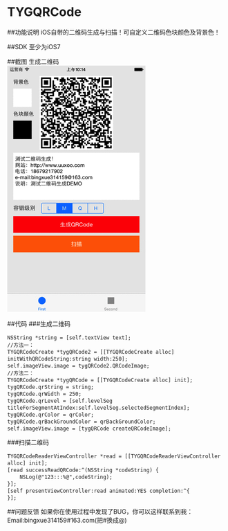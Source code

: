 # TYGQRCode
##功能说明
iOS自带的二维码生成与扫描！可自定义二维码色块颜色及背景色！

##SDK
至少为iOS7

##截图
生成二维码  
![demo](https://github.com/bingxue314159/TYGQRCode/raw/master/TYGQRCode.gif "生成二维码")  


##代码
###生成二维码
```objc
NSString *string = [self.textView text];
//方法一：
TYGQRCodeCreate *tygQRCode2 = [[TYGQRCodeCreate alloc] initWithQRCodeString:string width:250];
self.imageView.image = tygQRCode2.QRCodeImage;
//方法二：
TYGQRCodeCreate *tygQRCode = [[TYGQRCodeCreate alloc] init];
tygQRCode.qrString = string;
tygQRCode.qrWidth = 250;
tygQRCode.qrLevel = [self.levelSeg titleForSegmentAtIndex:self.levelSeg.selectedSegmentIndex];
tygQRCode.qrColor = qrColor;
tygQRCode.qrBackGroundColor = qrBackGroundColor;
self.imageView.image = [tygQRCode createQRCodeImage];
```

###扫描二维码
```objc
TYGQRCodeReaderViewController *read = [[TYGQRCodeReaderViewController alloc] init];
[read successReadQRCode:^(NSString *codeString) {
    NSLog(@"123:::%@",codeString);
}];
[self presentViewController:read animated:YES completion:^{
}];
```


##问题反馈
如果你在使用过程中发现了BUG，你可以这样联系到我：  
Email:bingxue314159#163.com(把#换成@)